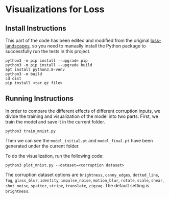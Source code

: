 # Visualizations for Loss

## Install Instructions

This part of the code has been edited and modified from the original [loss-landscapes](https://github.com/marcellodebernardi/loss-landscapes), so you need to manually install the Python package to successfully run the tests in this project.

```shell
python3 -m pip install --upgrade pip
python3 -m pip install --upgrade build
apt install python3.8-venv
python3 -m build
cd dist
pip install <tar.gz file>
```

## Running Instructions

In order to compare the different effects of different corruption inputs, we divide the training and visualization of the model into two parts. First, we train the model and save it in the current folder.

```shell
python3 train_mnist.py
```

Then we can see the `model_initial.pt` and `model_final.pt` have been generated under the current folder.

To do the visualization, run the following code:

```shell
python3 plot_mnist.py --dataset=<corruption dataset>
```

The corruption dataset options are `brightness`, `canny_edges`, `dotted_line`, `fog`, `glass_blur`, `identity`, `impulse_noise`, `motion_blur`, `rotate`, `scale`, `shear`, `shot_noise`, `spatter`, `stripe`, `translate`, `zigzag`. The default setting is `brightness`.